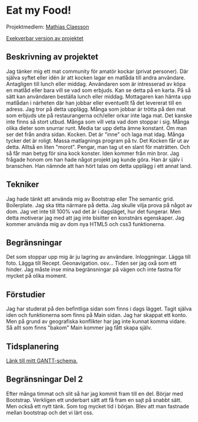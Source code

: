 # Eat my Food!
Projektmedlem: 
[Mathias Claesson](https://github.com/mc22ft)

[Exekverbar version av projektet](http://mc22ft.github.io/ProjektskelettHT13)

## Beskrivning av projektet
Jag tänker mig ett mat community för amatör kockar (privat personer). Där själva syftet eller idén är att kocken 
lagar en matlåda till andra användare. Antagligen till lunch eller middag.
Användaren som är intresserad av köpa en matlåd eller bara vill se vad som erbjuds. Kan se detta på en karta. På 
så sätt kan användaren beställa lunch eller middag. Mottagaren kan hämta upp matlådan i närheten där han jobbar eller 
eventuellt få det levererat till en adress.
Jag tror på detta upplägg. Många som jobbar är trötta på den mat som erbjuds ute på restaurangerna och/eller orkar
inte laga mat. Det kanske inte finns så stort utbud. Många som vill veta vad dom stoppar i sig. Många olika dieter 
som snurrar runt. Media tar upp detta ämne konstant. Om man ser det från andra sidan. Kocken. Det är "inne" och laga 
mat idag. Många tycker det är roligt. Massa matlagnings program på tv. Det Kocken får ut av detta. Alltså en liten 
"morot". Pengar, man tag ut en slant för maträtten. Och så får man betyg för sina kock konster. Iden kommer från min 
bror. Jag frågade honom om han hade något projekt jag kunde göra. Han är själv i branschen. Han nämnde att han hört 
talas om detta upplägg i ett annat land.

## Tekniker
Jag hade tänkt att använda mig av Bootstrap eller The semantic grid. Boilerplate. Jag ska titta närmare på detta.
Jag skulle vilja prova på något av dom. Jag vet inte till 100% vad det är i dagsläget, hur det fungerar. Men detta 
motiverar jag med att jag inte bisitter en konstnärs egenskaper.
Jag kommer använda mig av dom nya HTML5 och css3 funktionerna.

## Begränsningar
Det som stoppar upp mig är ju lagring av användare. Inloggningar. Lägga till foto. Lägga till Recept. Geonavigation. 
osv... Tiden ser jag oxå som ett hinder. Jag måste inse mina begränsningar på vägen och inte fastna för mycket på olika 
moment.

## Förstudier
Jag har studerat på den befintliga sidan som finns i dags lägget. Tagit själva iden och funktionerna som finns på Main 
sidan. Jag har skappat ett konto. Men på grund av geografiska konflikter har jag inte kunnat komma vidare. Så allt 
som finns "bakom" Main kommer jag fått skapa själv. 

## Tidsplanering
[Länk till mitt GANTT-schema.](https://docs.google.com/spreadsheet/ccc?key=0AtcRxWu_VzJGdF9xbjQtWEdnd25RRmlzX19hODRkN0E&usp=sharing)

## Begränsningar Del 2
Efter många timmat och slit så har jag kommit fram till en del. Börjar med Bootstrap. Verkligen ett underbart sätt att få 
fram en sajt på snabbt sätt. Men också ett nytt tänk. Som tog mycket tid i början. Blev att man fastnade mellan bootstrap 
och det vi lärt oss.
